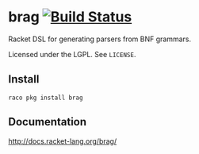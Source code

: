 
brag [![Build Status](https://travis-ci.org/mbutterick/brag.svg?branch=master)](https://travis-ci.org/mbutterick/brag)
=

Racket DSL for generating parsers from BNF grammars.


Licensed under the LGPL. See `LICENSE`.


Install
-

`raco pkg install brag`


Documentation
-
http://docs.racket-lang.org/brag/
